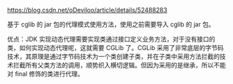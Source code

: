 https://blog.csdn.net/oDeviloo/article/details/52488283

基于 cglib 的 jar 包的代理模式使用方法，使用之前需要导入 cglib 的 jar 包。

优点：JDK 实现动态代理需要实现类通过接口定义业务方法，对于没有接口的类，如何实现动态代理呢，这就需要 CGLib 了。CGLib 采用了非常底层的字节码技术，其原理是通过字节码技术为一个类创建子类，并在子类中采用方法拦截的技术拦截所有父类方法的调用，顺势织入横切逻辑。但因为采用的是继承，所以不能对 final 修饰的类进行代理。
